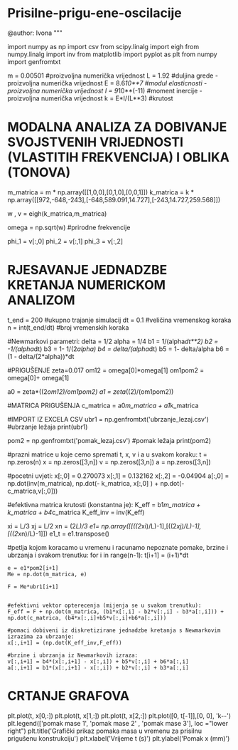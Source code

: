# Prisilne-prigu-ene-oscilacije
@author: Ivona
"""

import numpy as np
import csv
from scipy.linalg import eigh
from numpy.linalg import inv
from matplotlib import pyplot as plt
from numpy import genfromtxt



m = 0.00501  #proizvoljna numerička vrijednost
L = 1.92   #duljina grede -proizvoljna numerička vrijednost
E = 8.6*10**7 #modul elasticnosti -proizvoljna numerička vrijednost
I = 9*10**(-11) #moment inercije -proizvoljna numerička vrijednost
k = E*I/(L**3) #krutost 


# MODALNA ANALIZA ZA DOBIVANJE SVOJSTVENIH VRIJEDNOSTI (VLASTITIH FREKVENCIJA) I OBLIKA (TONOVA)

m_matrica = m * np.array([[1,0,0],[0,1,0],[0,0,1]])
k_matrica = k * np.array([[972,-648,-243],[-648,589.091,14.727],[-243,14.727,259.568]])

w , v = eigh(k_matrica,m_matrica)

omega = np.sqrt(w) #prirodne frekvencije

phi_1 = v[:,0] 
phi_2 = v[:,1]
phi_3 = v[:,2]



# RJESAVANJE JEDNADZBE KRETANJA NUMERICKOM ANALIZOM

t_end = 200 #ukupno trajanje simulacij
dt = 0.1 #veličina vremenskog koraka
n = int(t_end/dt) #broj vremenskih koraka

#Newmarkovi parametri:
delta = 1/2 
alpha = 1/4
b1 = 1/(alpha*dt**2)
b2 = -1/(alpha*dt)
b3 = 1- 1/(2*alpha)
b4 = delta/(alpha*dt)
b5 = 1- delta/alpha
b6 = (1 - delta/(2*alpha))*dt

#PRIGUŠENJE
zeta=0.017
om12 = omega[0]*omega[1]
om1pom2 = omega[0]+ omega[1]

a0 = zeta*((2*om12)/om1pom2)
a1 = zeta*((2)/(om1pom2))

#MATRICA PRIGUŠENJA
c_matrica = a0*m_matrica + a1*k_matrica

#IMPORT IZ EXCELA CSV
ubr1 = np.genfromtxt('ubrzanje_lezaj.csv') #ubrzanje ležaja
print(ubr1) 

  
pom2 = np.genfromtxt('pomak_lezaj.csv') #pomak ležaja
print(pom2)  


#prazni matrice u koje cemo spremati t, x, v i a u svakom koraku:
t = np.zeros(n)
x = np.zeros([3,n])
v = np.zeros([3,n])
a = np.zeros([3,n])

#pocetni uvjeti:
x[:,0] = 0.270073
x[:,1] = 0.132162
x[:,2] = -0.04904
a[:,0] = np.dot(inv(m_matrica), np.dot(- k_matrica, x[:,0] ) + np.dot(-c_matrica,v[:,0]))

#efektivna matrica krutosti (konstantna je):
K_eff = b1*m_matrica + k_matrica + b4*c_matrica
K_eff_inv = inv(K_eff)

xi = L/3
xj = L/2
xn = (2*L)/3
e1= np.array([[((2*xi)/L)-1],[((2*xj)/L)-1],[((2*xn)/L)-1]])
e1_t = e1.transpose()



#petlja kojom koracamo u vremenu i racunamo nepoznate pomake, brzine i ubrzanja i svakom trenutku:
for i in range(n-1):
    t[i+1] = (i+1)*dt
    
    e = e1*pom2[i+1]
    Me = np.dot(m_matrica, e)
    
    F = Me*ubr1[i+1]
    
    
    #efektivni vektor opterecenja (mijenja se u svakom trenutku):
    F_eff = F + np.dot(m_matrica, (b1*x[:,i] - b2*v[:,i] - b3*a[:,i])) + np.dot(c_matrica, (b4*x[:,i]+b5*v[:,i]+b6*a[:,i]))
    
    #pomaci dobiveni iz diskretizirane jednadzbe kretanja s Newmarkovim izrazima za ubrzanje:
    x[:,i+1] = (np.dot(K_eff_inv,F_eff))
    
    #brzine i ubrzanja iz Newmarkovih izraza:
    v[:,i+1] = b4*(x[:,i+1] - x[:,i]) + b5*v[:,i] + b6*a[:,i]
    a[:,i+1] = b1*(x[:,i+1] - x[:,i]) + b2*v[:,i] + b3*a[:,i]


# CRTANJE GRAFOVA    
plt.plot(t, x[0,:])
plt.plot(t, x[1,:])
plt.plot(t, x[2,:])
plt.plot([0, t[-1]],[0, 0], 'k--')
plt.legend(['pomak mase 1', 'pomak mase 2' , 'pomak mase 3'], loc ="lower right")
plt.title('Grafički prikaz pomaka masa u vremenu za prisilnu prigušenu konstrukciju')
plt.xlabel('Vrijeme t (s)')
plt.ylabel('Pomak x (mm)')
